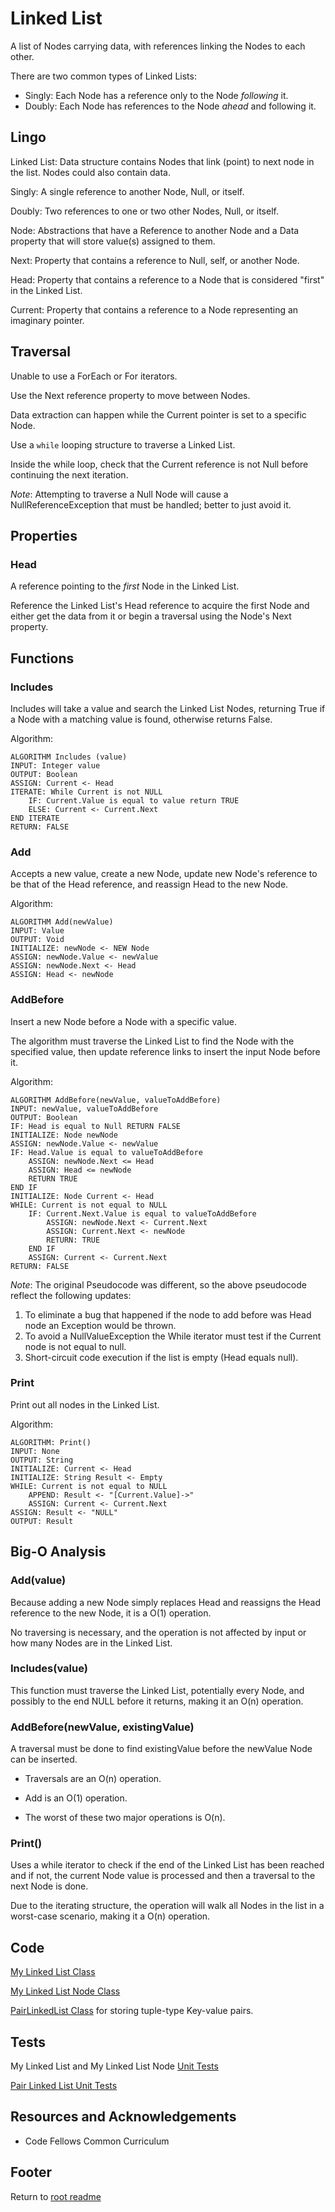 # Linked List

A list of Nodes carrying data, with references linking the Nodes to each other.

There are two common types of Linked Lists:

- Singly: Each Node has a reference only to the Node *following* it.
- Doubly: Each Node has references to the Node *ahead* and following it.

## Lingo

Linked List: Data structure contains Nodes that link (point) to next node in the list. Nodes could also contain data.

Singly: A single reference to another Node, Null, or itself.

Doubly: Two references to one or two other Nodes, Null, or itself.

Node: Abstractions that have a Reference to another Node and a Data property that will store value(s) assigned to them.

Next: Property that contains a reference to Null, self, or another Node.

Head: Property that contains a reference to a Node that is considered "first" in the Linked List.

Current: Property that contains a reference to a Node representing an imaginary pointer.

## Traversal

Unable to use a ForEach or For iterators.

Use the Next reference property to move between Nodes.

Data extraction can happen while the Current pointer is set to a specific Node.

Use a `while` looping structure to traverse a Linked List.

Inside the while loop, check that the Current reference is not Null before continuing the next iteration.

*Note*: Attempting to traverse a Null Node will cause a NullReferenceException that must be handled; better to just avoid it.

## Properties

### Head

A reference pointing to the *first* Node in the Linked List.

Reference the Linked List's Head reference to acquire the first Node and either get the data from it or begin a traversal using the Node's Next property.

## Functions

### Includes

Includes will take a value and search the Linked List Nodes, returning True if a Node with a matching value is found, otherwise returns False.

Algorithm:

```text
ALGORITHM Includes (value)
INPUT: Integer value
OUTPUT: Boolean
ASSIGN: Current <- Head
ITERATE: While Current is not NULL
    IF: Current.Value is equal to value return TRUE
    ELSE: Current <- Current.Next
END ITERATE
RETURN: FALSE
```

### Add

Accepts a new value, create a new Node, update new Node's reference to be that of the Head reference, and reassign Head to the new Node.

Algorithm:

```text
ALGORITHM Add(newValue)
INPUT: Value
OUTPUT: Void
INITIALIZE: newNode <- NEW Node
ASSIGN: newNode.Value <- newValue
ASSIGN: newNode.Next <- Head
ASSIGN: Head <- newNode
```

### AddBefore

Insert a new Node before a Node with a specific value.

The algorithm must traverse the Linked List to find the Node with the specified value, then update reference links to insert the input Node before it.

Algorithm:

```text
ALGORITHM AddBefore(newValue, valueToAddBefore)
INPUT: newValue, valueToAddBefore
OUTPUT: Boolean
IF: Head is equal to Null RETURN FALSE
INITIALIZE: Node newNode
ASSIGN: newNode.Value <- newValue
IF: Head.Value is equal to valueToAddBefore
    ASSIGN: newNode.Next <= Head
    ASSIGN: Head <= newNode
    RETURN TRUE
END IF
INITIALIZE: Node Current <- Head
WHILE: Current is not equal to NULL
    IF: Current.Next.Value is equal to valueToAddBefore
        ASSIGN: newNode.Next <- Current.Next
        ASSIGN: Current.Next <- newNode
        RETURN: TRUE
    END IF
    ASSIGN: Current <- Current.Next
RETURN: FALSE
```

*Note*: The original Pseudocode was different, so the above pseudocode reflect the following updates:

1. To eliminate a bug that happened if the node to add before was Head node an Exception would be thrown.
2. To avoid a NullValueException the While iterator must test if the Current node is not equal to null.
3. Short-circuit code execution if the list is empty (Head equals null).

### Print

Print out all nodes in the Linked List.

Algorithm:

```text
ALGORITHM: Print()
INPUT: None
OUTPUT: String
INITIALIZE: Current <- Head
INITIALIZE: String Result <- Empty
WHILE: Current is not equal to NULL
    APPEND: Result <- "[Current.Value]->"
    ASSIGN: Current <- Current.Next
ASSIGN: Result <- "NULL"
OUTPUT: Result
```

## Big-O Analysis

### Add(value)

Because adding a new Node simply replaces Head and reassigns the Head reference to the new Node, it is a O(1) operation.

No traversing is necessary, and the operation is not affected by input or how many Nodes are in the Linked List.

### Includes(value)

This function must traverse the Linked List, potentially every Node, and possibly to the end NULL before it returns, making it an O(n) operation.

### AddBefore(newValue, existingValue)

A traversal must be done to find existingValue before the newValue Node can be inserted.

- Traversals are an O(n) operation.
- Add is an O(1) operation.

- The worst of these two major operations is O(n).

### Print()

Uses a while iterator to check if the end of the Linked List has been reached and if not, the current Node value is processed and then a traversal to the next Node is done.

Due to the iterating structure, the operation will walk all Nodes in the list in a worst-case scenario, making it a O(n) operation.

## Code

[My Linked List Class](../lib/src/main/java/myJava/code/models/MyLinkedList.java)

[My Linked List Node Class](../lib/src/main/java/myJava/code/models/MyLinkedListNode.java)

[PairLinkedList Class](../lib/src/main/java/myJava/code/models/PairLinkedList.java) for storing tuple-type Key-value pairs.

## Tests

My Linked List and My Linked List Node [Unit Tests](../lib/src/test/java/myJava/code/models/TestMyLinkedList.java)

[Pair Linked List Unit Tests](../lib/src/test/java/myJava/code/models/TestPairLinkedList.java)

## Resources and Acknowledgements

- Code Fellows Common Curriculum

## Footer

Return to [root readme](../README.md)
